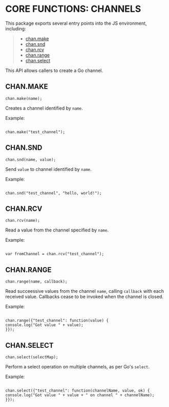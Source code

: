 

# CORE FUNCTIONS: CHANNELS



This package exports several entry points into the JS environment,
including:

> * [chan.make](#make)
> * [chan.snd](#snd)
> * [chan.rcv](#rcv)
> * [chan.range](#range)
> * [chan.select](#select)

This API allows callers to create a Go channel.

## CHAN.MAKE
<a name="make"></a>
`chan.make(name);`

Creates a channel identified by `name`.

Example:

```

chan.make("test_channel");

```

## CHAN.SND
<a name="snd"></a>
`chan.snd(name, value);`

Send `value` to channel identified by `name`.

Example:

```

chan.snd("test_channel", "hello, world!");

```

## CHAN.RCV
<a name="rcv"></a>
`chan.rcv(name);`

Read a value from the channel specified by `name`.

Example:

```

var fromChannel = chan.rcv("test_channel");

```

## CHAN.RANGE
<a name="range"></a>
`chan.range(name, callback);`

Read succeessive values from the channel `name`, calling `callback`
with each received value.  Callbacks cease to be invoked when the
channel is closed.

Example:

```

chan.range({"test_channel": function(value) {
console.log("Got value " + value);
}});

```

## CHAN.SELECT
<a name="select"></a>
`chan.select(selectMap);`

Perform a select operation on multiple channels, as per Go's `select`.

Example:

```

chan.select({"test_channel": function(channelName, value, ok) {
console.log("Got value " + value + " on channel " + channelName);
}});

```


